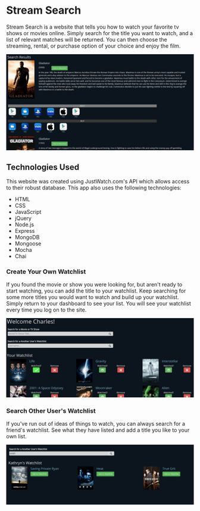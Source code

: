 # Stream Search
Stream Search is a website that tells you how to watch your favorite tv shows or movies online. Simply search for the title you want to watch, and a list of relevant matches will be returned. You can then choose the streaming, rental, or purchase option of your choice and enjoy the film. 

![Title Search Screenshot](public/img/titlesearch.jpg)

## Technologies Used
This website was created using JustWatch.com's API which allows access to their robust database. This app also uses the following technologies:
* HTML
* CSS
* JavaScript
* jQuery
* Node.js
* Express
* MongoDB
* Mongoose
* Mocha
* Chai

### Create Your Own Watchlist
If you found the movie or show you were looking for, but aren't ready to start watching, you can add the title to your watchlist. Keep searching for some more titles you would want to watch and build up your watchlist. Simply return to your dashboard to see your list. You will see your watchlist every time you log on to the site. 

![Dashboard Screenshot](public/img/dashboard.jpg)

### Search Other User's Watchlist
If you've run out of ideas of things to watch, you can always search for a friend's watchlist. See what they have listed and add a title you like to your own list.

![User Search Results Screenshot](public/img/usersearchresults.jpg)
